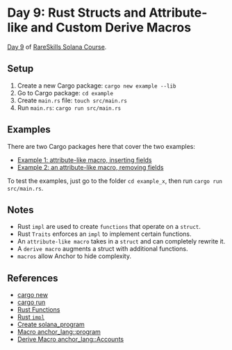 # Day 9: Rust Structs and Attribute-like and Custom Derive Macros

[Day 9](https://www.rareskills.io/post/rust-attribute-derive-macro) of [RareSkills Solana Course](https://www.rareskills.io/solana-tutorial).

## Setup

1. Create a new Cargo package: `cargo new example --lib`
2. Go to Cargo package: `cd example`
3. Create `main.rs` file: `touch src/main.rs`
4. Run `main.rs`: `cargo run src/main.rs`

## Examples

There are two Cargo packages here that cover the two examples:

- [Example 1: attribute-like macro, inserting fields](example_1)
- [Example 2: an attribute-like macro, removing fields](example_2)

To test the examples, just go to the folder `cd example_x`, then run `cargo run src/main.rs`.

## Notes

- Rust `impl` are used to create `functions` that operate on a `struct`.
- Rust `Traits` enforces an `impl` to implement certain functions.
- An `attribute-like macro` takes in a `struct` and can completely rewrite it.
- A `derive macro` augments a struct with additional functions.
- `macros` allow Anchor to hide complexity.

## References

- [cargo new](https://doc.rust-lang.org/cargo/commands/cargo-new.html)
- [cargo run](https://doc.rust-lang.org/cargo/commands/cargo-run.html)
- [Rust Functions](https://doc.rust-lang.org/book/ch03-03-how-functions-work.html)
- [Rust `impl`](https://doc.rust-lang.org/std/keyword.impl.html)
- [Create solana_program](https://docs.rs/solana-program/latest/solana_program/)
- [Macro anchor_lang::program](https://docs.rs/anchor-lang/latest/anchor_lang/attr.program.html)
- [Derive Macro anchor_lang::Accounts](https://docs.rs/anchor-lang/latest/anchor_lang/derive.Accounts.html)
